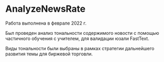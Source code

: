 # AnalyzeNewsRate

Работа выполнена в феврале 2022 г.

Был проведен анализ тональности содержимого новости с помощью частичного обучения с учителем, для валидации юзали FastText.

Виды тональности были выбраны в рамках стратегии дальнейшего развития темы для биржевой торговли.

